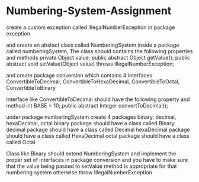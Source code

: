# Numbering-System-Assignment

create a custom exception called IllegalNumberException in package exception

and create an abstact class called NumberingSystem inside a package called numberingSystem,
The class should contains the following properties and methods
private Object value;
public abstract Object getValue();
public abstract void setValue(Object value) throws IllegalNumberException;

and create package conversion which contains 4 interfaces 
ConvertibleToDecimal, ConvertibleToHexaDecimal, ConvertibleToOctal, ConvertibleToBinary 

Interface like ConvertibleToDecimal should have the following property and method
int BASE = 10;
public abstract Integer convertToDecimal();

under package numberingSystem create 4 packages binary, decimal, hexaDecimal, octal
binary package should have a class called Binary
decimal package should have a class called Decimal
hexaDecimal package should have a class called HexaDecimal
octal package should have a class called Octal

Class like Binary should extend NumberingSystem and implement the proper set of interfaces in package conversion
and you have to make sure that the value being passed to setValue method is appropriate for that numbering system
otherwise throw IllegalNumberException
